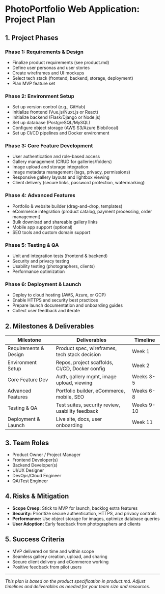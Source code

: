 # PhotoPortfolio Web Application: Project Plan

## 1. Project Phases

### Phase 1: Requirements & Design
- Finalize product requirements (see product.md)
- Define user personas and user stories
- Create wireframes and UI mockups
- Select tech stack (frontend, backend, storage, deployment)
- Plan MVP feature set

### Phase 2: Environment Setup
- Set up version control (e.g., GitHub)
- Initialize frontend (Vue.js/Nuxt.js or React)
- Initialize backend (Flask/Django or Node.js)
- Set up database (PostgreSQL/MySQL)
- Configure object storage (AWS S3/Azure Blob/local)
- Set up CI/CD pipelines and Docker environment

### Phase 3: Core Feature Development
- User authentication and role-based access
- Gallery management (CRUD for galleries/folders)
- Image upload and storage integration
- Image metadata management (tags, privacy, permissions)
- Responsive gallery layouts and lightbox viewing
- Client delivery (secure links, password protection, watermarking)

### Phase 4: Advanced Features
- Portfolio & website builder (drag-and-drop, templates)
- eCommerce integration (product catalog, payment processing, order management)
- Bulk download and shareable gallery links
- Mobile app support (optional)
- SEO tools and custom domain support

### Phase 5: Testing & QA
- Unit and integration tests (frontend & backend)
- Security and privacy testing
- Usability testing (photographers, clients)
- Performance optimization

### Phase 6: Deployment & Launch
- Deploy to cloud hosting (AWS, Azure, or GCP)
- Enable HTTPS and security best practices
- Prepare launch documentation and onboarding guides
- Collect user feedback and iterate

## 2. Milestones & Deliverables

| Milestone                | Deliverables                                         | Timeline         |
|--------------------------|-----------------------------------------------------|------------------|
| Requirements & Design    | Product spec, wireframes, tech stack decision        | Week 1          |
| Environment Setup        | Repos, project scaffolds, CI/CD, Docker config       | Week 2          |
| Core Feature Dev         | Auth, gallery mgmt, image upload, viewing            | Weeks 3-5       |
| Advanced Features        | Portfolio builder, eCommerce, mobile, SEO            | Weeks 6-8       |
| Testing & QA             | Test suites, security review, usability feedback     | Weeks 9-10      |
| Deployment & Launch      | Live site, docs, user onboarding                     | Week 11         |

## 3. Team Roles
- Product Owner / Project Manager
- Frontend Developer(s)
- Backend Developer(s)
- UI/UX Designer
- DevOps/Cloud Engineer
- QA/Test Engineer

## 4. Risks & Mitigation
- **Scope Creep:** Stick to MVP for launch, backlog extra features
- **Security:** Prioritize secure authentication, HTTPS, and privacy controls
- **Performance:** Use object storage for images, optimize database queries
- **User Adoption:** Early feedback from photographers and clients

## 5. Success Criteria
- MVP delivered on time and within scope
- Seamless gallery creation, upload, and sharing
- Secure client delivery and eCommerce working
- Positive feedback from pilot users

---

_This plan is based on the product specification in product.md. Adjust timelines and deliverables as needed for your team size and resources._
